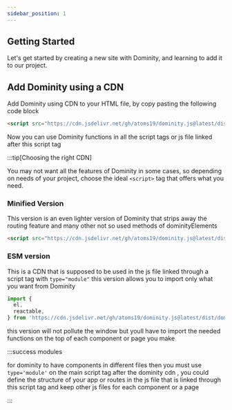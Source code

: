 ```yaml
---
sidebar_position: 1
---
```


## Getting Started

Let's get started by creating a new site with Dominity, and learning to add it to our project.

## Add Dominity using a CDN

Add Dominity using CDN to your HTML file, by copy pasting the following code block

```html
<script src="https://cdn.jsdelivr.net/gh/atoms19/dominity.js@latest/dist/dominity.min.js"></script>
```

Now you can use Dominity functions in all the script tags or js file linked after this script tag

:::tip[Choosing the right CDN]

You may not want all the features of Dominity in some cases, so depending on needs of your project, choose the ideal `<script>` tag that offers what you need.

### Minified Version

This version is an even lighter version of Dominity that strips away the routing feature and many other not so used methods of dominityElements

```html
<script src="https://cdn.jsdelivr.net/gh/atoms19/dominity.js@latest/dist/dominity-lite.min.js"></script>
```

### ESM version

This is a CDN that is supposed to be used in the js file linked through a script tag with `type="module"`
this version allows you to import only what you want from Dominity

```js title='app.js'
import {
  el,
  reactable,
} from 'https://cdn.jsdelivr.net/gh/atoms19/dominity.js@latest/dist/dominity-esm.js';
```

this version will not pollute the window but youll have to import the needed functions on the top of each component or page you make

:::success modules

for dominity to have components in different files then you must use `type='module'` on the main script tag after the dominity cdn
, you could define the structure of your app or routes in the js file that is linked through this script tag and keep other js files for each component or a page

:::
